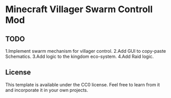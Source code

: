 # Minecraft Villager Swarm Controll Mod

## TODO
1.Implement swarm mechanism for villager control.
2.Add GUI to copy-paste Schematics.
3.Add logic to the kingdom eco-system.
4.Add Raid logic.

## License

This template is available under the CC0 license. Feel free to learn from it and incorporate it in your own projects.
